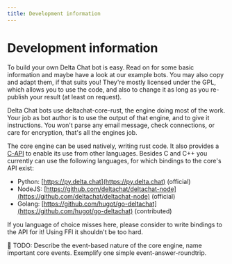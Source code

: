 ```yaml
---
title: Development information
---
```


# Development information

To build your own Delta Chat bot is easy. Read on for some basic information and maybe have a look at our example bots. You may also copy and adapt them, if that suits you! They're mostly licensed under the GPL, which allows you to use the code, and also to change it as long as you re-publish your result (at least on request).

Delta Chat bots use deltachat-core-rust, the engine doing most of the work. Your job as bot author is to use the output of that engine, and to give it instructions. You won't parse any email message, check connections, or care for encryption, that's all the engines job.

The core engine can be used natively, writing rust code. It also provides a [C-API](https://c.delta.chat) to enable its use from other languages. Besides C and C++ you currently can use the following languages, for which bindings to the core's API exist:
* Python: [https://py.delta.chat](https://py.delta.chat) (official)
* NodeJS: [https://github.com/deltachat/deltachat-node](https://github.com/deltachat/deltachat-node) (official)
* Golang: [https://github.com/hugot/go-deltachat](https://github.com/hugot/go-deltachat) (contributed)

If you language of choice misses here, please consider to write bindings to the API for it! Using FFI it shouldn't be too hard.

🚧 TODO: Describe the event-based nature of the core engine, name important core events. Exemplify one simple event-answer-roundtrip.

